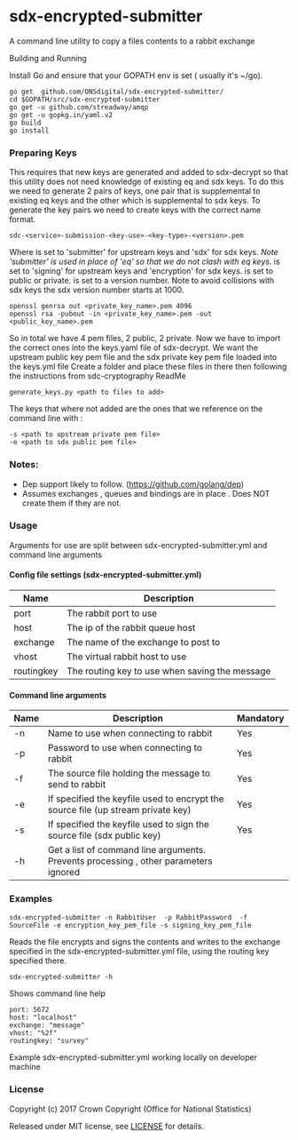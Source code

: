 # sdx-encrypted-submitter

A command line utility to copy a files contents to a rabbit exchange

Building and Running

Install Go and ensure that your GOPATH env is set ( usually it's ~/go).

```
go get  github.com/ONSdigital/sdx-encrypted-submitter/
cd $GOPATH/src/sdx-encrypted-submitter
go get -u github.com/streadway/amqp
go get -u gopkg.in/yaml.v2
go build
go install
```

### Preparing Keys

This requires that new keys are generated and added to sdx-decrypt so that this utility does not 
need knowledge of existing eq and sdx keys. To do this we need to generate 2 pairs of keys, one pair that 
is supplemental to existing eq keys and the other which is supplemental to sdx keys.
To generate the key pairs we need to create keys with the correct name format.
```
sdc-<service>-submission-<key-use>-<key-type>-<version>.pem
```
Where <service> is set to 'submitter' for upstream keys and 'sdx' for sdx keys.
*Note 'submitter' is used in place of 'eq' so that we do not clash with eq keys.*
<key-use> is set to 'signing' for upstream keys and 'encryption' for sdx keys.
<key-type> is set to public or private.
<version> is set to a version number. Note to avoid collisions with sdx keys the sdx version number starts at 1000.

```
openssl genrsa out <private_key_name>.pem 4096 
openssl rsa -pubout -in <private_key_name>.pem -out <public_key_name>.pem
```

So in total we have 4 pem files, 2 public, 2 private. 
Now we have to import the correct ones into the keys.yaml file of sdx-decrypt. 
We want the upstream public key pem file and the sdx private key pem file loaded into the keys.yml file
Create a folder and place these files in there then following the instructions from sdc-cryptography ReadMe
```
generate_keys.py <path to files to add>
```
The keys that where not added are the ones that we reference on the command line with :
```
-s <path to upstream private pem file>
-e <path to sdx public pem file>
```

### Notes: 
* Dep support likely to follow. (https://github.com/golang/dep)
* Assumes exchanges , queues and bindings are in place . Does NOT create them if they are not.


### Usage

Arguments for use are split between sdx-encrypted-submitter.yml and command line arguments

#### Config file settings (sdx-encrypted-submitter.yml) 

Name | Description
-----|--------- 
port|The rabbit port to use 
host|The ip of the rabbit queue host
exchange|The name of the exchange to post to
vhost|The virtual rabbit host to use 
routingkey|The routing key to use when saving the message

#### Command line arguments

Name | Description | Mandatory
-----|---------|----------
-n|Name to use when connecting to rabbit|Yes
-p|Password to use when connecting to rabbit|Yes
-f|The source file holding the message to send to rabbit|Yes
-e|If specified the keyfile used to encrypt the source file (up stream private key)|Yes
-s|If specified the keyfile used to sign the source file (sdx public key)|Yes
-h|Get a list of command line arguments. Prevents processing , other parameters ignored
 


### Examples
```
sdx-encrypted-submitter -n RabbitUser  -p RabbitPassword  -f SourceFile -e encryption_key_pem_file -s signing_key_pem_file
```

Reads the file encrypts and signs the contents and writes to the exchange specified in the sdx-encrypted-submitter.yml file, using the routing key specified there.

```
sdx-encrypted-submitter -h  
```
Shows command line help

```
port: 5672
host: "localhost"
exchange: "message"
vhost: "%2f"
routingkey: "survey"

```
Example sdx-encrypted-submitter.yml working locally on developer machine


### License

Copyright (c) 2017 Crown Copyright (Office for National Statistics)

Released under MIT license, see [LICENSE](LICENSE) for details.